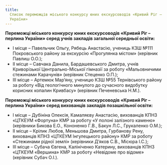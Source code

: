 ```yaml
---
title:
  Список переможців міського конкурсу юних екскурсоводів «Кривий Ріг – перлина
  України»
---
```


**Переможці міського конкурсу юних екскурсоводів «Кривий Ріг – перлина України» серед учнів закладів загальної середньої освіти:**

- І місце – Павельчик Ольгу, Рябець Анастасію, учениць КЗШ №111 Покровського району за екскурсію «Прогулянка містом» (керівник Павлиш О.О.);
- ІІ місце – Савчака Данила, Бардашевського Дмитра, учнів Криворізької Центрально-Міської гімназії за роботу «Мальовничими стежинами Карачунів» (керівник Стеценко О.П.);
- ІІІ місце – Артемюк Мар’яну, ученицю КЗШ №55 Тернівського району за роботу «Від геологічного минулого до сучасного видобутку корисних копалин Кривбасу» (керівник Печеневська Н.М.).

**Переможці міського конкурсу юних екскурсоводів «Кривий Ріг – перлина України» серед вихованців закладів позашкільної освіти:**

- І місце – Дубініна Олексія, Камаляєву Анастасію, вихованців КПНЗ «ЦТКЕУМ «Фортуна» КМР за роботу «У полоні залізного каменю» (керівники Бикова Е.О., Кононенко Г.В., Бакун Л.С., Грукаленко О.М.);
- ІІ місце – Крілик Любов, Меньшова Дмитра, Гурбанову Рену, вихованців КПНЗ «ЦТКЕУМ Інгулецького району» КМР за роботу «Стежинами рідної землі» (керівники Д’яков С.В., Місюра І.С.);
- ІІІ місце – Субача Євгена, Калініченко Катерину, вихованців КПНЗ «ЦТКЕУМ «Вершина» КМР за роботу «Невідоме про відоме» (керівник Субач О.І.).
